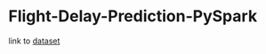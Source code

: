 # Flight-Delay-Prediction-PySpark

link to [dataset](https://www.kaggle.com/code/rashid60/ml-with-pyspark-predicting-flight-delays)
